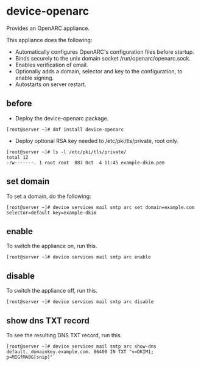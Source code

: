 # device-openarc
Provides an OpenARC appliance.

This appliance does the following:

- Automatically configures OpenARC's configuration files before startup.
- Binds securely to the unix domain socket /run/openarc/openarc.sock.
- Enables verification of email.
- Optionally adds a domain, selector and key to the configuration, to enable signing.
- Autostarts on server restart.

## before

- Deploy the device-openarc package.

```
[root@server ~]# dnf install device-openarc
```

- Deploy optional RSA key needed to /etc/pki/tls/private, root only.

```
[root@server ~]# ls -l /etc/pki/tls/private/
total 12
-rw-------. 1 root root  887 Oct  4 11:45 example-dkim.pem
```

## set domain

To set a domain, do the following:

```
[root@server ~]# device services mail smtp arc set domain=example.com selector=default key=example-dkim
```

## enable

To switch the appliance on, run this.

```
[root@server ~]# device services mail smtp arc enable 
```

## disable

To switch the appliance off, run this.

```
[root@server ~]# device services mail smtp arc disable  
```

## show dns TXT record

To see the resulting DNS TXT record, run this.

```
[root@server ~]# device services mail smtp arc show-dns 
default._domainkey.example.com. 86400 IN TXT "v=DKIM1; p=MIGfMA0G[snip]"
```

